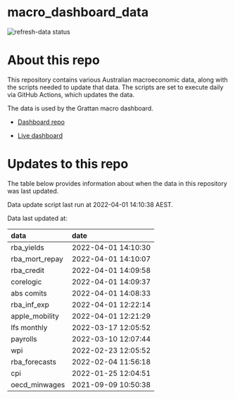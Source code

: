 
<!-- README.md is generated from README.Rmd. Please edit that file -->

# macro\_dashboard\_data

<!-- badges: start -->

![refresh-data
status](https://github.com/grattan/macro_dashboard_data/workflows/refresh-data/badge.svg)

<!-- badges: end -->

# About this repo

This repository contains various Australian macroeconomic data, along
with the scripts needed to update that data. The scripts are set to
execute daily via GitHub Actions, which updates the data.

The data is used by the Grattan macro dashboard.

  - [Dashboard repo](https://github.com/grattan/macrodashboard)

  - [Live dashboard](https://mattcowgill.shinyapps.io/macrodashboard/)

# Updates to this repo

The table below provides information about when the data in this
repository was last updated.

Data update script last run at 2022-04-01 14:10:38 AEST.

Data last updated at:

| data             | date                |
| :--------------- | :------------------ |
| rba\_yields      | 2022-04-01 14:10:30 |
| rba\_mort\_repay | 2022-04-01 14:10:07 |
| rba\_credit      | 2022-04-01 14:09:58 |
| corelogic        | 2022-04-01 14:09:37 |
| abs comits       | 2022-04-01 14:08:33 |
| rba\_inf\_exp    | 2022-04-01 12:22:14 |
| apple\_mobility  | 2022-04-01 12:21:29 |
| lfs monthly      | 2022-03-17 12:05:52 |
| payrolls         | 2022-03-10 12:07:44 |
| wpi              | 2022-02-23 12:05:52 |
| rba\_forecasts   | 2022-02-04 11:56:18 |
| cpi              | 2022-01-25 12:04:51 |
| oecd\_minwages   | 2021-09-09 10:50:38 |
